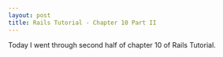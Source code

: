 ```yaml
---
layout: post
title: Rails Tutorial - Chapter 10 Part II
---
```

Today I went through second half of chapter 10 of Rails Tutorial.
